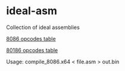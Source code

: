 # ideal-asm
Collection of ideal assemblies

[8086 opcodes table](https://alexey1994.github.io/ideal-asm/8086/opcodes.html)

[80186 opcodes table](https://alexey1994.github.io/ideal-asm/80186/opcodes.html)

Usage: compile_8086.x64 < file.asm > out.bin
